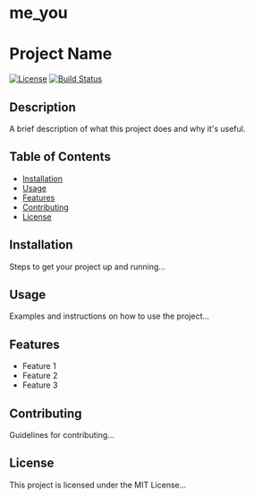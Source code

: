 # me_you
# Project Name

[![License](https://img.shields.io/badge/license-MIT-blue.svg)](LICENSE)
[![Build Status](https://travis-ci.org/username/project.svg?branch=master)](https://travis-ci.org/username/project)

## Description

A brief description of what this project does and why it's useful.

## Table of Contents

- [Installation](#installation)
- [Usage](#usage)
- [Features](#features)
- [Contributing](#contributing)
- [License](#license)

## Installation

Steps to get your project up and running...

## Usage

Examples and instructions on how to use the project...

## Features

- Feature 1
- Feature 2
- Feature 3

## Contributing

Guidelines for contributing...

## License

This project is licensed under the MIT License...
